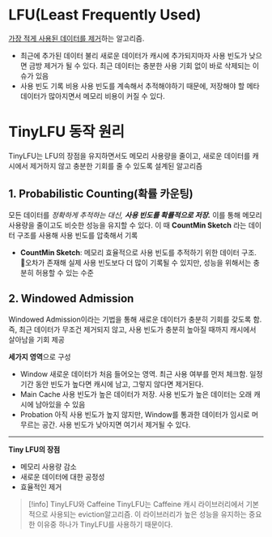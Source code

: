 # LFU(Least Frequently Used)
<u>가장 적게 사용된 데이터를 제거</u>하는 알고리즘.
- 최근에 추가된 데이터 불리
	새로운 데이터가 캐시에 추가되지마자 사용 빈도가 낮으면 금방 제거가 될 수 있다.
	최근 데이터는 충분한 사용 기회 없이 바로 삭제되는 이슈가 있음
- 사용 빈도 기록 비용
	사용 빈도를 계속해서 추적해야하기 때문에, 저장해야 할 메타데이터가 많아지면서 메모리 비용이 커질 수 있다.

# TinyLFU 동작 원리
TinyLFU는 LFU의 장점을 유지하면서도 메모리 사용량을 줄이고, 새로운 데이터를 캐시에서 제거하지 않고 충분한 기회를 줄 수 있도록 설계된 알고리즘
## 1. Probabilistic Counting(확률 카운팅)
모든 데이터를 *정확하게 추적하는 대신, **사용 빈도를 확률적으로 저장.***
이를 통해 메모리 사용량을 줄이고도 비슷한 성능을 유지할 수 있다. 이 때 **CountMin Sketch** 라는 데이터 구조를 사용해 사용 빈도를 압축해서 기록
- **CountMin Sketch**: 메모리 효율적으로 사용 빈도를 추적하기 위한 데이터 구조.
  오차가 존재해 실제 사용 빈도보다 더 많이 기록될 수 있지만, 성능을 위해서는 충분히 허용할 수 있는 수준
## 2. Windowed Admission
Windowed Admission이라는 기법을 통해 새로운 데이터가 충분히 기회를 갖도록 함. 즉, 최근 데이터가 무조건 제거되지 않고, 사용 빈도가 충분히 높아질 때까지 캐시에서 살아남을 기회 제공

**세가지 영역**으로 구성
- Window
	새로운 데이터가 처음 들어오는 영역. 최근 사용 여부를 먼저 체크함.
	일정 기간 동안 빈도가 높다면 캐시에 남고, 그렇지 않다면 제거된다.
- Main Cache
	사용 빈도가 높은 데이터가 저장. 사용 빈도가 높은 데이터는 오래 캐시에 남아있을 수 있음
- Probation
	아직 사용 빈도가 높지 않지만, Window를 통과한 데이터가 임시로 머무르는 공간.
	사용 빈도가 낮아지면 여기서 제거될 수 있다.

---
**Tiny LFU의 장점**
- 메모리 사용량 감소
- 새로운 데이터에 대한 공정성
- 효율적인 제거


> [!info] TinyLFU와 Caffeine
> TinyLFU는 Caffeine 캐시 라이브러리에서 기본적으로 사용되는 eviction알고리즘.
> 이 라이브러리가 높은 성능을 유지하는 중요한 이유중 하나가 TinyLFU를 사용하기 때문이다.

